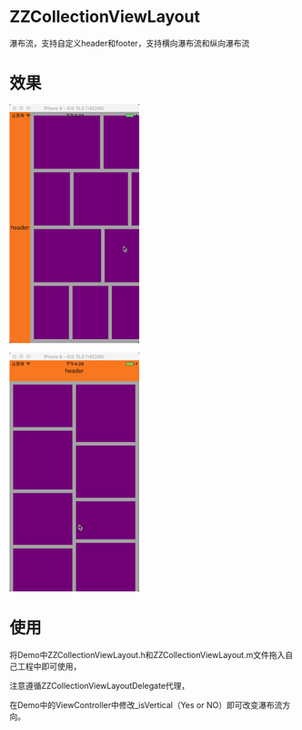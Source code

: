 # ZZCollectionViewLayout
瀑布流，支持自定义header和footer，支持横向瀑布流和纵向瀑布流

# 效果
![image](https://github.com/ZhouZhengzz/ZZCollectionViewLayout/blob/master/%E6%95%88%E6%9E%9C%E5%9B%BE/Horizontal.gif)

![image](https://github.com/ZhouZhengzz/ZZCollectionViewLayout/blob/master/%E6%95%88%E6%9E%9C%E5%9B%BE/Vertical.gif)

# 使用
将Demo中ZZCollectionViewLayout.h和ZZCollectionViewLayout.m文件拖入自己工程中即可使用，

注意遵循ZZCollectionViewLayoutDelegate代理，

在Demo中的ViewController中修改_isVertical（Yes or NO）即可改变瀑布流方向。
